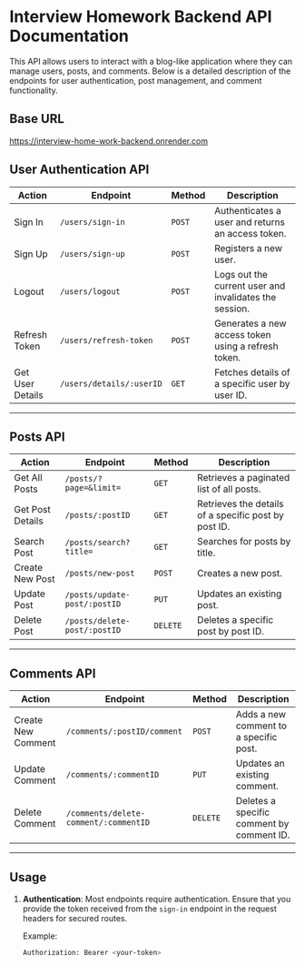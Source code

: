 # Interview Homework Backend API Documentation

This API allows users to interact with a blog-like application where they can manage users, posts, and comments. Below is a detailed description of the endpoints for user authentication, post management, and comment functionality.

## **Base URL**
https://interview-home-work-backend.onrender.com


## **User Authentication API**

| **Action**     | **Endpoint**                                                      | **Method** | **Description**                              |
|----------------|-------------------------------------------------------------------|------------|----------------------------------------------|
| Sign In        | `/users/sign-in`                                                  | `POST`     | Authenticates a user and returns an access token. |
| Sign Up        | `/users/sign-up`                                                  | `POST`     | Registers a new user.                       |
| Logout         | `/users/logout`                                                   | `POST`     | Logs out the current user and invalidates the session. |
| Refresh Token  | `/users/refresh-token`                                            | `POST`     | Generates a new access token using a refresh token. |
| Get User Details | `/users/details/:userID`                                        | `GET`      | Fetches details of a specific user by user ID. |

---

## **Posts API**

| **Action**        | **Endpoint**                                                     | **Method** | **Description**                              |
|-------------------|------------------------------------------------------------------|------------|----------------------------------------------|
| Get All Posts     | `/posts/?page=&limit=`                                           | `GET`      | Retrieves a paginated list of all posts.     |
| Get Post Details  | `/posts/:postID`                                                 | `GET`      | Retrieves the details of a specific post by post ID. |
| Search Post       | `/posts/search?title=`                                           | `GET`      | Searches for posts by title.                |
| Create New Post   | `/posts/new-post`                                                | `POST`     | Creates a new post.                         |
| Update Post       | `/posts/update-post/:postID`                                     | `PUT`      | Updates an existing post.                   |
| Delete Post       | `/posts/delete-post/:postID`                                     | `DELETE`   | Deletes a specific post by post ID.         |

---

## **Comments API**

| **Action**        | **Endpoint**                                                     | **Method** | **Description**                              |
|-------------------|------------------------------------------------------------------|------------|----------------------------------------------|
| Create New Comment| `/comments/:postID/comment`                                      | `POST`     | Adds a new comment to a specific post.       |
| Update Comment    | `/comments/:commentID`                                           | `PUT`      | Updates an existing comment.                |
| Delete Comment    | `/comments/delete-comment/:commentID`                            | `DELETE`   | Deletes a specific comment by comment ID.    |

---

## **Usage**

1. **Authentication**: Most endpoints require authentication. Ensure that you provide the token received from the `sign-in` endpoint in the request headers for secured routes.
   
   Example:
   ```bash
   Authorization: Bearer <your-token>
